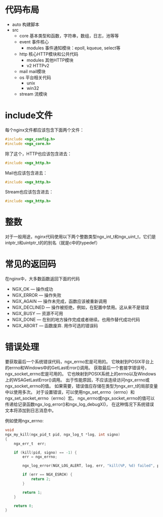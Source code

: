 # 代码布局
- auto 构建脚本
- src
    - core 基本类型和函数，字符串，数组，日志，池等等
    - event 事件核心
        - modules 事件通知模块：epoll, kqueue, select等
    - http 核心HTTP模块和公共代码
        - modules 其他HTTP模块
        - v2 HTTPv2
    - mail mail模块
    - os 平台相关代码
        - unix
        - win32
    - stream 流模块

# include文件
每个nginx文件都应该包含下面两个文件：
```c
#include <ngx_config.h>
#include <ngx_core.h>
```
除了这个，HTTP也应该包含进去：
```c
#include <ngx_http.h>
```
Mail也应该包含进去：
```c
#include <ngx_http.h>
```
Stream也应该包含进去：
```c
#include <ngx_http.h>
```
# 整数
对于一般用途，nginx代码使用以下两个整数类型ngx_int_t和ngx_uint_t，它们是intptr_t和uintptr_t的的别名（就是c中的typedef）
# 常见的返回码
在nginx中，大多数函数返回下面的代码
- NGX_OK — 操作成功
- NGX_ERROR — 操作失败
- NGX_AGAIN — 操作未完成，函数应该被重新调用
- NGX_DECLINED — 操作被拒绝，例如，在配置中禁用。这从来不是错误
- NGX_BUSY — 资源不可用
- NGX_DONE — 在别的地方操作完成或者继续。也用作替代成功代码
- NGX_ABORT — 函数废弃. 用作可选的错误码

# 错误处理
要获取最后一个系统错误代码，ngx_errno宏是可用的。
它映射到POSIX平台上的errno和Windows中的GetLastError()调用。
获取最后一个套接字错误号，ngx_socket_errno宏是可用的。
它也映射到POSIX系统上的errno以及Windows上的WSAGetLastError()调用。
出于性能原因，不应该连续访问ngx_errno或ngx_socket_errno的值。
如果需要，错误值应存储在类型为ngx_err_t的局部变量中以使用多次。
对于设置错误，可以使用ngx_set_errno（errno）和ngx_set_socket_errno（errno）宏。
ngx_errno或ngx_socket_errno的值可以传递给记录函数ngx_log_error()和ngx_log_debugX()，
在这种情况下系统错误文本将添加到日志消息中。


例如使用ngx_errno:
```c
void
ngx_my_kill(ngx_pid_t pid, ngx_log_t *log, int signo)
{
    ngx_err_t  err;

    if (kill(pid, signo) == -1) {
        err = ngx_errno;

        ngx_log_error(NGX_LOG_ALERT, log, err, "kill(%P, %d) failed", pid, signo);

        if (err == NGX_ESRCH) {
            return 2;
        }

        return 1;
    }

    return 0;
}
```